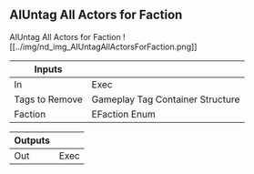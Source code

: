 ## AIUntag All Actors for Faction
AIUntag All Actors for Faction
![[../img/nd_img_AIUntagAllActorsForFaction.png]]

|Inputs||
|--|--|
| In | Exec |
| Tags to Remove | Gameplay Tag Container Structure |
| Faction | EFaction Enum |

|Outputs||
|--|--|
| Out | Exec |
